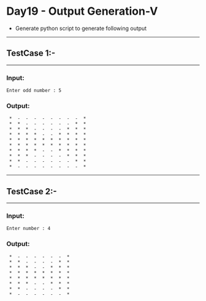 # Day19 - Output Generation-V

- Generate python script to generate following output

---
## TestCase 1:-
---
### Input:
```
Enter odd number : 5
```
### Output:
```
 *  -  -  -  -  -  -  -  -  * 
 *  *  -  -  -  -  -  -  *  *
 *  *  *  -  -  -  -  *  *  *
 *  *  *  *  -  -  *  *  *  *
 *  *  *  *  *  *  *  *  *  *
 *  *  *  *  *  *  *  *  *  *
 *  *  *  *  -  -  *  *  *  *
 *  *  *  -  -  -  -  *  *  *
 *  *  -  -  -  -  -  -  *  *
 *  -  -  -  -  -  -  -  -  *
```
---
## TestCase 2:-
---
### Input:
```
Enter number : 4
```
### Output:
```
 *  -  -  -  -  -  -  * 
 *  *  -  -  -  -  *  *
 *  *  *  -  -  *  *  *
 *  *  *  *  *  *  *  *
 *  *  *  *  *  *  *  *
 *  *  *  -  -  *  *  *
 *  *  -  -  -  -  *  *
 *  -  -  -  -  -  -  *
```